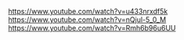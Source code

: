 https://www.youtube.com/watch?v=u433nrxdf5k
https://www.youtube.com/watch?v=nQjul-5_0_M
https://www.youtube.com/watch?v=Rmh6b96u6UU

